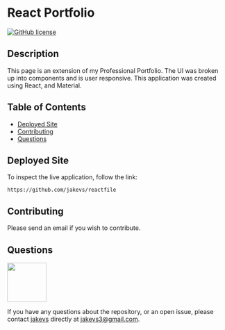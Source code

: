# React Portfolio

[![GitHub license](https://img.shields.io/badge/ReAcT-lightblue.svg)](https://github.com/jakevs/reactfile)

## Description

This page is an extension of my Professional Portfolio. The UI was broken up into components and is user responsive. This application was created using React, and Material.

## Table of Contents

- [Deployed Site](#deployed-site)
- [Contributing](#contributing)
- [Questions](#questions)

## Deployed Site

To inspect the live application, follow the link:

```
https://github.com/jakevs/reactfile
```

## Contributing

Please send an email if you wish to contribute.

## Questions

   <div class="CircleBadge CircleBadge--medium bg-gray-dark">
   <img src="https://avatars.githubusercontent.com/jakevs" height="90" width="90">   
   </div>

If you have any questions about the repository, or an open issue, please contact [jakevs](https://github.com/jakevs/) directly at jakevs3@gmail.com.
